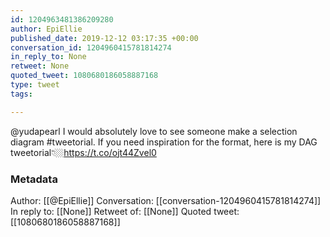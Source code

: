 ```yaml
---
id: 1204963481386209280
author: EpiEllie
published_date: 2019-12-12 03:17:35 +00:00
conversation_id: 1204960415781814274
in_reply_to: None
retweet: None
quoted_tweet: 1080680186058887168
type: tweet
tags:

---
```


@yudapearl I would absolutely love to see someone make a selection diagram #tweetorial. If you need inspiration for the format, here is my DAG tweetorial👇🏼https://t.co/ojt44Zvel0

### Metadata

Author: [[@EpiEllie]]
Conversation: [[conversation-1204960415781814274]]
In reply to: [[None]]
Retweet of: [[None]]
Quoted tweet: [[1080680186058887168]]
